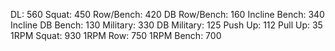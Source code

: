 DL: 560
 Squat: 450
 Row/Bench: 420
 DB Row/Bench: 160
 Incline Bench: 340
 Incline DB Bench: 130
 Military: 330
 DB Military: 125
 Push Up: 112
 Pull Up: 35
 1RPM Squat: 930
 1RPM Row: 750
 1RPM Bench: 700
